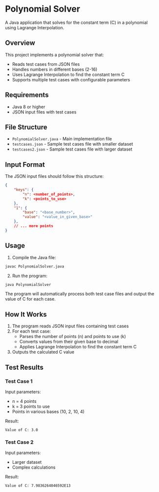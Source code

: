# Polynomial Solver

A Java application that solves for the constant term (C) in a polynomial using Lagrange Interpolation.

## Overview

This project implements a polynomial solver that:
- Reads test cases from JSON files
- Handles numbers in different bases (2-16)
- Uses Lagrange Interpolation to find the constant term C
- Supports multiple test cases with configurable parameters

## Requirements

- Java 8 or higher
- JSON input files with test cases

## File Structure

- `PolynomialSolver.java` - Main implementation file
- `testcases.json` - Sample test cases file with smaller dataset
- `testcases2.json` - Sample test cases file with larger dataset

## Input Format

The JSON input files should follow this structure:
```json
{
    "keys": {
        "n": <number_of_points>,
        "k": <points_to_use>
    },
    "1": {
        "base": "<base_number>",
        "value": "<value_in_given_base>"
    },
    // ... more points
}
```

## Usage

1. Compile the Java file:
```bash
javac PolynomialSolver.java
```

2. Run the program:
```bash
java PolynomialSolver
```

The program will automatically process both test case files and output the value of C for each case.

## How It Works

1. The program reads JSON input files containing test cases
2. For each test case:
   - Parses the number of points (n) and points to use (k)
   - Converts values from their given base to decimal
   - Applies Lagrange Interpolation to find the constant term C
3. Outputs the calculated C value

## Test Results

### Test Case 1
Input parameters:
- n = 4 points
- k = 3 points to use
- Points in various bases (10, 2, 10, 4)

Result:
```
Value of C: 3.0
```

### Test Case 2
Input parameters:
- Larger dataset
- Complex calculations

Result:
```
Value of C: 7.9836264046592E13
```



